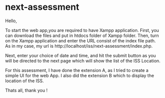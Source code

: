 # next-assessment
Hello, 

To start the web app,you are required to have Xampp application. First, you can download the files and put in htdocs folder of Xampp folder. Then, turn on the Xampp application and enter the URL consist of the index file path. As in my case, my url is http://localhost/iss/next-assessment/index.php.

Next, enter your choice of date and time, and hit the submit button as you will be directed to the next page which will show the list of the ISS Location. 

For this assessment, I have done the extension A, as I tried to create a simple UI for the web App. I also did the extension B which to display the location of the ISS. 

Thats all, thank you !
